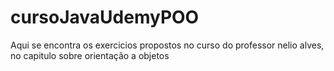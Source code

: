# cursoJavaUdemyPOO
Aqui se encontra os exercicios propostos no curso do professor nelio alves, no capitulo sobre orientação a objetos
